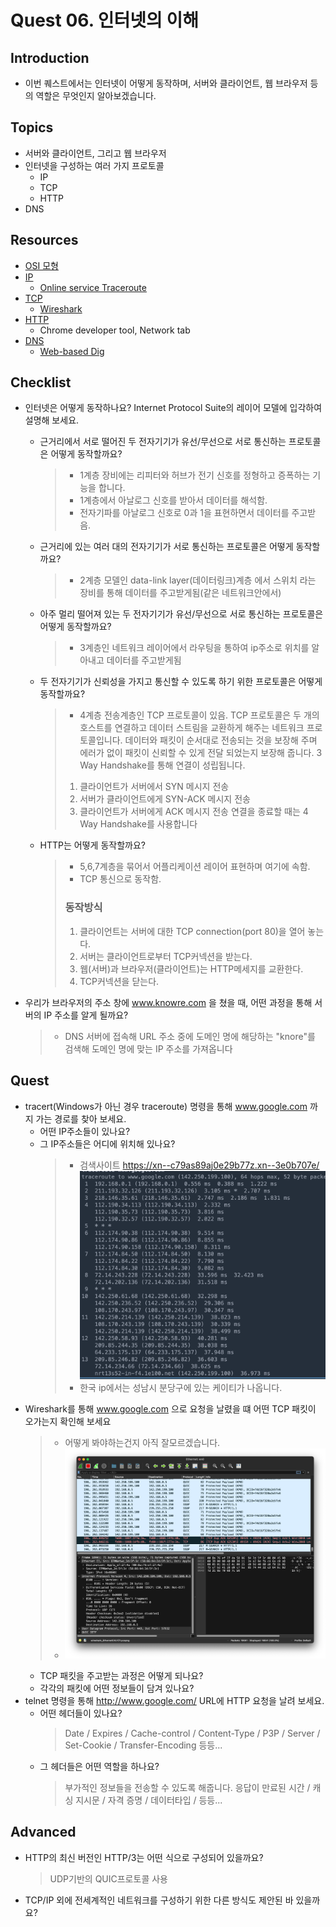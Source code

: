 # Quest 06. 인터넷의 이해

## Introduction

- 이번 퀘스트에서는 인터넷이 어떻게 동작하며, 서버와 클라이언트, 웹 브라우저 등의 역할은 무엇인지 알아보겠습니다.

## Topics

- 서버와 클라이언트, 그리고 웹 브라우저
- 인터넷을 구성하는 여러 가지 프로토콜
  - IP
  - TCP
  - HTTP
- DNS

## Resources

- [OSI 모형](https://ko.wikipedia.org/wiki/OSI_%EB%AA%A8%ED%98%95)
- [IP](https://ko.wikipedia.org/wiki/%EC%9D%B8%ED%84%B0%EB%84%B7_%ED%94%84%EB%A1%9C%ED%86%A0%EC%BD%9C)
  - [Online service Traceroute](http://ping.eu/traceroute/)
- [TCP](https://ko.wikipedia.org/wiki/%EC%A0%84%EC%86%A1_%EC%A0%9C%EC%96%B4_%ED%94%84%EB%A1%9C%ED%86%A0%EC%BD%9C)
  - [Wireshark](https://www.wireshark.org/download.html)
- [HTTP](https://ko.wikipedia.org/wiki/HTTP)
  - Chrome developer tool, Network tab
- [DNS](https://ko.wikipedia.org/wiki/%EB%8F%84%EB%A9%94%EC%9D%B8_%EB%84%A4%EC%9E%84_%EC%8B%9C%EC%8A%A4%ED%85%9C)
  - [Web-based Dig](http://networking.ringofsaturn.com/Tools/dig.php)

## Checklist

- 인터넷은 어떻게 동작하나요? Internet Protocol Suite의 레이어 모델에 입각하여 설명해 보세요.

  - 근거리에서 서로 떨어진 두 전자기기가 유선/무선으로 서로 통신하는 프로토콜은 어떻게 동작할까요?
    > - 1계층 장비에는 리피터와 허브가 전기 신호를 정형하고 증폭하는 기능을 합니다.
    > - 1계층에서 아날로그 신호를 받아서 데이터를 해석함.
    > - 전자기파를 아날로그 신호로 0과 1을 표현하면서 데이터를 주고받음.
  - 근거리에 있는 여러 대의 전자기기가 서로 통신하는 프로토콜은 어떻게 동작할까요?
    > - 2계층 모델인 data-link layer(데이터링크)계층 에서 스위치 라는 장비를 통해 데이터를 주고받게됨(같은 네트워크안에서)
  - 아주 멀리 떨어져 있는 두 전자기기가 유선/무선으로 서로 통신하는 프로토콜은 어떻게 동작할까요?
    > - 3계층인 네트워크 레이어에서 라우팅을 통하여 ip주소로 위치를 알아내고 데이터를 주고받게됨
  - 두 전자기기가 신뢰성을 가지고 통신할 수 있도록 하기 위한 프로토콜은 어떻게 동작할까요?
    > - 4계층 전송계층인 TCP 프로토콜이 있음.
    > TCP 프로토콜은 두 개의 호스트를 연결하고 데이터 스트림을 교환하게 해주는 네트워크 프로토콜입니다. 데이터와 패킷이 순서대로 전송되는 것을 보장해 주며 에러가 없이 패킷이 신뢰할 수 있게 전달 되었는지 보장해 줍니다. 3 Way Handshake를 통해 연결이 성립됩니다.
    >
    > 1. 클라이언트가 서버에서 SYN 메시지 전송
    > 2. 서버가 클라이언트에게 SYN-ACK 메시지 전송
    > 3. 클라이언트가 서버에게 ACK 메시지 전송
    > 연결을 종료할 때는 4 Way Handshake를 사용합니다

  - HTTP는 어떻게 동작할까요?
    > - 5,6,7계층을 묶어서 어플리케이션 레이어 표현하며 여기에 속함.
    > - TCP 통신으로 동작함.
    > ### 동작방식
    > 1. 클라이언트는 서버에 대한 TCP connection(port 80)을 열어 놓는다.
    > 2. 서버는 클라이언트로부터 TCP커넥션을 받는다.
    > 3. 웹(서버)과 브라우저(클라이언트)는 HTTP메세지를 교환한다.
    > 4. TCP커넥션을 닫는다.
- 우리가 브라우저의 주소 창에 www.knowre.com 을 쳤을 때, 어떤 과정을 통해 서버의 IP 주소를 알게 될까요?
  > - DNS 서버에 접속해 URL 주소 중에 도메인 명에 해당하는 "knore"를 검색해 도메인 명에 맞는 IP 주소를 가져옵니다

## Quest

- tracert(Windows가 아닌 경우 traceroute) 명령을 통해 www.google.com 까지 가는 경로를 찾아 보세요.
  - 어떤 IP주소들이 있나요?
  - 그 IP주소들은 어디에 위치해 있나요?
    > - 검색사이트 https://xn--c79as89aj0e29b77z.xn--3e0b707e/ ![image](./%08traceroute.png)
    > - 한국 ip에서는 성남시 분당구에 있는 케이티가 나옵니다.
- Wireshark를 통해 www.google.com 으로 요청을 날렸을 떄 어떤 TCP 패킷이 오가는지 확인해 보세요
  > - 어떻게 봐야하는건지 아직 잘모르겠습니다.
  > - ![wireshark](./wire.png)
  - TCP 패킷을 주고받는 과정은 어떻게 되나요?
  - 각각의 패킷에 어떤 정보들이 담겨 있나요?
- telnet 명령을 통해 http://www.google.com/ URL에 HTTP 요청을 날려 보세요.
  - 어떤 헤더들이 있나요?
    > Date / Expires / Cache-control / Content-Type / P3P / Server / Set-Cookie / Transfer-Encoding 등등...
  - 그 헤더들은 어떤 역할을 하나요?
    > 부가적인 정보들을 전송할 수 있도록 해줍니다.
    > 응답이 만료된 시간 / 캐싱 지시문 / 자격 증명 / 데이터타입 / 등등...

## Advanced

- HTTP의 최신 버전인 HTTP/3는 어떤 식으로 구성되어 있을까요?
  > UDP기반의 QUIC프로토콜 사용
- TCP/IP 외에 전세계적인 네트워크를 구성하기 위한 다른 방식도 제안된 바 있을까요?
